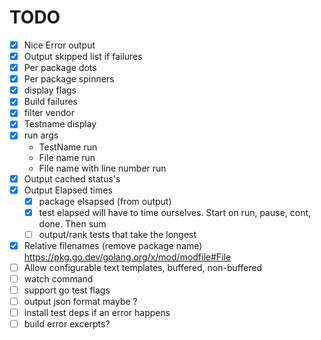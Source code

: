 # TODO
- [x] Nice Error output
- [x] Output skipped list if failures
- [x] Per package dots
- [x] Per package spinners
- [x] display flags
- [x] Build failures
- [x] filter vendor
- [x] Testname display
- [x] run args
  - TestName run
  - File name run
  - File name with line number run
- [x] Output cached status's
- [x] Output Elapsed times
    - [x] package elsapsed (from output)
    - [x] test elapsed will have to time ourselves. Start on run, pause, cont, done. Then sum
    - [ ] output/rank tests that take the longest
- [x] Relative filenames (remove package name) https://pkg.go.dev/golang.org/x/mod/modfile#File
- [ ] Allow configurable text templates, buffered, non-buffered
- [ ] watch command
- [ ] support go test flags
- [ ] output json format maybe ?
- [ ] install test deps if an error happens
- [ ] build error excerpts?
